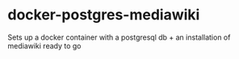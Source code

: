 docker-postgres-mediawiki
=========================

Sets up a docker container with a postgresql db + an installation of mediawiki ready to go
